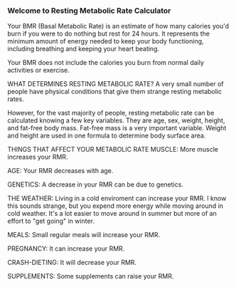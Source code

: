 ### Welcome to Resting Metabolic Rate Calculator

Your BMR (Basal Metabolic Rate) is an estimate of how many calories you'd burn if you were to do nothing but rest for 24 hours. It represents the minimum amount of energy needed to keep your body functioning, including breathing and keeping your heart beating.

Your BMR does not include the calories you burn from normal daily activities or exercise.

WHAT DETERMINES RESTING METABOLIC RATE?
A very small number of people have physical conditions that give them strange resting metabolic rates.

However, for the vast majority of people, resting metabolic rate can be calculated knowing a few key variables. They are age, sex, weight, height, and fat-free body mass. Fat-free mass is a very important variable. Weight and height are used in one formula to determine body surface area.

THINGS THAT AFFECT YOUR METABOLIC RATE
MUSCLE: More muscle increases your RMR.

AGE: Your RMR decreases with age.

GENETICS: A decrease in your RMR can be due to genetics.

THE WEATHER: Living in a cold enviroment can increase your RMR. I know this sounds strange, but you expend more energy while moving around in cold weather. It's a lot easier to move around in summer but more of an effort to "get going" in winter.

MEALS: Small regular meals will increase your RMR.

PREGNANCY: It can increase your RMR.

CRASH-DIETING: It will decrease your RMR.

SUPPLEMENTS: Some supplements can raise your RMR.